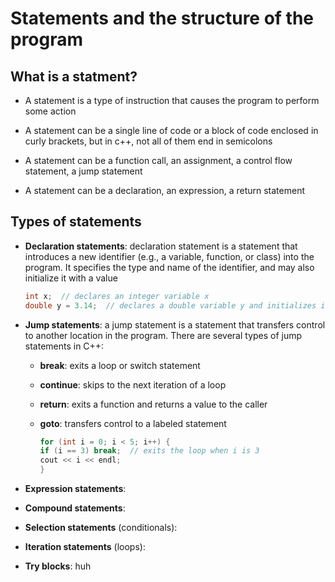 # Statements and the structure of the program

## What is a statment?

- A statement is a type of instruction that causes the program to perform some action 

- A statement can be a single line of code or a block of code enclosed in curly brackets, but in c++, not all of them end in semicolons

- A statement can be a function call, an assignment, a control flow statement, a jump statement
  
- A statement can be a declaration, an expression, a return statement


## Types of statements
- **Declaration statements**: declaration statement is a statement that introduces a new identifier (e.g., a variable, function, or class) into the program. It specifies the type and name of the identifier, and may also initialize it with a value
  
    ```cpp
    int x;  // declares an integer variable x
    double y = 3.14;  // declares a double variable y and initializes it to 3.14
    ```

- **Jump statements**: a jump statement is a statement that transfers control to another location in the program. There are several types of jump statements in C++:
  
  - **break**: exits a loop or switch statement
  
  - **continue**: skips to the next iteration of a loop
  
  - **return**: exits a function and returns a value to the caller
  
  - **goto**: transfers control to a labeled statement
    ```cpp
    for (int i = 0; i < 5; i++) {
    if (i == 3) break;  // exits the loop when i is 3
    cout << i << endl;
    }
    ```
  
- **Expression statements**: 
- **Compound statements**: 
- **Selection statements** (conditionals): 
- **Iteration statements** (loops): 
- **Try blocks**: 
huh